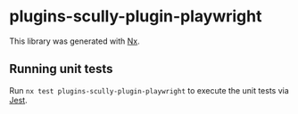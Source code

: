 # plugins-scully-plugin-playwright

This library was generated with [Nx](https://nx.dev).

## Running unit tests

Run `nx test plugins-scully-plugin-playwright` to execute the unit tests via [Jest](https://jestjs.io).
